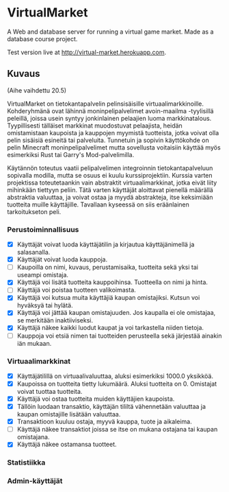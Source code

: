 # VirtualMarket

A Web and database server for running a virtual game market. Made as a database course project. 

Test version live at http://virtual-market.herokuapp.com.

## Kuvaus

(Aihe vaihdettu 20.5)

VirtualMarket on tietokantapalvelin pelinsisäisille virtuaalimarkkinoille. 
Kohderyhmänä ovat lähinnä moninpelipalvelimet avoin-maailma -tyylisillä peleillä, joissa usein syntyy jonkinlainen pelaajien luoma markkinatalous.
Tyypillisesti tälläiset markkinat muodostuvat pelaajista, heidän omistamistaan kaupoista ja kauppojen myymistä tuotteista, jotka voivat olla pelin sisäisiä esineitä tai palveluita.
Tunnetuin ja sopivin käyttökohde on pelin Minecraft moninpelipalvelimet mutta sovellusta voitaisiin käyttää myös esimerkiksi Rust tai Garry's Mod-palvelimilla.

Käytännön toteutus vaatii pelipalvelimen integroinnin tietokantapalveluun sopivalla modilla, mutta se osuus ei kuulu kurssiprojektiin. 
Kurssia varten projektissa toteutetaankin vain abstraktit virtuaalimarkkinat, jotka eivät liity mihinkään tiettyyn peliin. 
Tätä varten käyttäjät aloittavat pienellä määrällä abstraktia valuuttaa, ja voivat ostaa ja myydä abstrakteja, itse keksimiään tuotteita muille käyttäjille. 
Tavallaan kyseessä on siis eräänlainen tarkoitukseton peli.

### Perustoiminnallisuus
- [x] Käyttäjät voivat luoda käyttäjätilin ja kirjautua käyttäjänimellä ja salasanalla.
- [x] Käyttäjät voivat luoda kauppoja. 
- [ ] Kaupoilla on nimi, kuvaus, perustamisaika, tuotteita sekä yksi tai useampi omistaja. 
- [x] Käyttäjä voi lisätä tuotteita kauppoihinsa. Tuotteella on nimi ja hinta.
- [ ] Käyttäjä voi poistaa tuotteen valikoimasta.
- [x] Käyttäjä voi kutsua muita käyttäjiä kaupan omistajiksi. Kutsun voi hyväksyä tai hylätä.
- [x] Käyttäjä voi jättää kaupan omistajuuden. Jos kaupalla ei ole omistajaa, se merkitään inaktiiviseksi.
- [x] Käyttäjä näkee kaikki luodut kaupat ja voi tarkastella niiden tietoja. 
- [ ] Kauppoja voi etsiä nimen tai tuotteiden perusteella sekä järjestää ainakin iän mukaan.

### Virtuaalimarkkinat
- [x] Käyttäjätilillä on virtuaalivaluuttaa, aluksi esimerkiksi 1000.0 yksikköä. 
- [x] Kaupoissa on tuotteita tietty lukumäärä. Aluksi tuotteita on 0. Omistajat voivat tuottaa tuotteita. 
- [x] Käyttäjä voi ostaa tuotteita muiden käyttäjien kaupoista. 
- [x] Tällöin luodaan transaktio, käyttäjän tililtä vähennetään valuuttaa ja kaupan omistajille lisätään valuuttaa. 
- [x] Transaktioon kuuluu ostaja, myyvä kauppa, tuote ja aikaleima.
- [ ] Käyttäjä näkee transaktiot joissa se itse on mukana ostajana tai kaupan omistajana.
- [x] Käyttäjä näkee ostamansa tuotteet.

### Statistiikka

### Admin-käyttäjät


